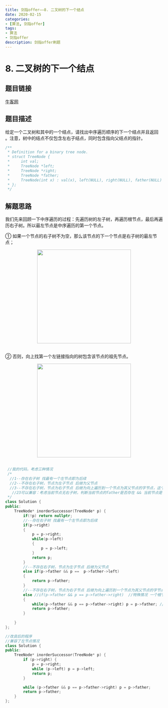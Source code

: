 ```yaml
---
title: 剑指offer——8. 二叉树的下一个结点
date: 2020-02-15   
categories:
- [算法, 剑指offer]
tags:
- 算法
- 剑指offer
description: 剑指offer刷题
---
```


# 8. 二叉树的下一个结点

## 题目链接

[牛客网](https://www.nowcoder.com/practice/9023a0c988684a53960365b889ceaf5e?tpId=13&tqId=11210&tPage=1&rp=1&ru=/ta/coding-interviews&qru=/ta/coding-interviews/question-ranking&from=cyc_github)

## 题目描述

给定一个二叉树和其中的一个结点，请找出中序遍历顺序的下一个结点并且返回 。注意，树中的结点不仅包含左右子结点，同时包含指向父结点的指针。

```c++
/**
 * Definition for a binary tree node.
 * struct TreeNode {
 *     int val;
 *     TreeNode *left;
 *     TreeNode *right;
 *     TreeNode *father;
 *     TreeNode(int x) : val(x), left(NULL), right(NULL), father(NULL) {}
 * };
 */
```

## 解题思路

我们先来回顾一下中序遍历的过程：先遍历树的左子树，再遍历根节点，最后再遍历右子树。所以最左节点是中序遍历的第一个节点。

① 如果一个节点的右子树不为空，那么该节点的下一个节点是右子树的最左节点；

<div align="center"> <img src="https://cs-notes-1256109796.cos.ap-guangzhou.myqcloud.com/7008dc2b-6f13-4174-a516-28b2d75b0152.gif" width="300px"/> </div><br>

② 否则，向上找第一个左链接指向的树包含该节点的祖先节点。

<div align="center"> <img src="https://cs-notes-1256109796.cos.ap-guangzhou.myqcloud.com/094e3ac8-e080-4e94-9f0a-64c25abc695e.gif" width="300px"/> </div><br>

```c++
 //我的代码，考虑三种情况
 /*
  //1--存在右子树 找最有一个左节点即为后续
  //2--不存在右子树，节点为左子节点 后继为父节点
  //3--不存在右子树，节点为右子节点 后继为向上遍历到一个节点为其父节点的字节点，这个节点的父节点即为后记
   //23可以兼容：考虑当前节点无右子树，判断当前节点的father是否存在 && 当前节点是否为左节点，左节点的father即为后记     
 */
class Solution {
public:
    TreeNode* inorderSuccessor(TreeNode* p) {
        if(!p) return nullptr;
        //--存在右子树 找最有一个左节点即为后续
        if(p->right)
        {
            p = p->right;
            while(p->left)
            {
                p = p->left;
            }
            return p;
        }
        //--不存在右子树，节点为左子节点 后继为父节点
        else if(p->father && p ==  p->father->left)
        {
            return p->father;
        }
        //--不存在右子树，节点为右子节点 后继为向上遍历到一个节点为其父节点的字节点，这个节点的父节点即为后记
        else //if(p->father && p == p->father->right)  //特殊情况 一个根节点过来，满足情况
        {
            while(p->father && p == p->father->right) p = p->father; //直到找到左节点
            return p->father;
        }
        
    }
};

//改良后的程序
//兼容了左节点情况
class Solution {
public:
    TreeNode* inorderSuccessor(TreeNode* p) {
        if (p->right) {
            p = p->right;
            while (p->left) p = p->left;
            return p;
        }

        while (p->father && p == p->father->right) p = p->father;
        return p->father;
    }
};
```





